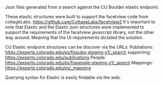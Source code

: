 Json files generated from a search against the CU Boulder elastic endpoint.

These elastic structures were built to support the facetview code from cottageLabs.
https://github.com/CottageLabs/facetview2
It's important to note that Elastic and the Elastic json structures were implemented to support the requirements of the facetview javascript library, not the other way around. Meaning that the UI requirements dictated the solution.

CU Elastic endpoint structures can be discover via the URLs:
Publiations: https://experts.colorado.edu/es/fispubs-staging-v1/_search  supporting: https://experts.colorado.edu/publications
People: https://experts.colorado.edu/es/fispeople-staging-v1/_search
Mappings: https://experts.colorado.edu/es/_mapping

Querying syntax for Elastic is easily findable via the web.

